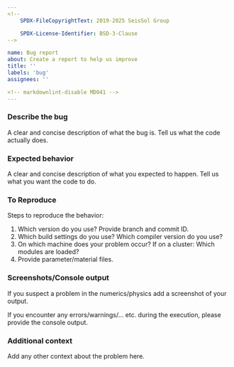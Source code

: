 ```yaml
---
<!--
    SPDX-FileCopyrightText: 2019-2025 SeisSol Group

    SPDX-License-Identifier: BSD-3-Clause
-->

name: Bug report
about: Create a report to help us improve
title: ''
labels: 'bug'
assignees: ''

<!-- markdownlint-disable MD041 -->
---
```


### Describe the bug

A clear and concise description of what the bug is.
Tell us what the code actually does.

### Expected behavior

A clear and concise description of what you expected to happen.
Tell us what you want the code to do.

### To Reproduce

Steps to reproduce the behavior:

1. Which version do you use? Provide branch and commit ID.
2. Which build settings do you use? Which compiler version do you use?
3. On which machine does your problem occur? If on a cluster: Which modules are loaded?
4. Provide parameter/material files.

### Screenshots/Console output

If you suspect a problem in the numerics/physics add a screenshot of your output.

If you encounter any errors/warnings/... etc. during the execution,
please provide the console output.

### Additional context

Add any other context about the problem here.

